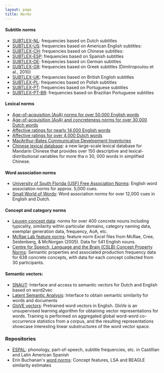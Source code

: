 ```yaml
---
layout: page
title: Norms
---
```


#### Subtitle norms
- [SUBTLEX-NL](http://crr.ugent.be/programs-data/subtitle-frequencies/subtlex-nl): frequencies based on Dutch subtitles
- [SUBTLEX-US](https://www.ugent.be/pp/experimentele-psychologie/en/research/documents/subtlexus/overview.htm): frequencies based on American English subtitles:
- [SUBTLEX-CH](http://crr.ugent.be/programs-data/subtitle-frequencies/subtlex-ch): frequencies based on Chinese subtitles:
- [SUBTLEX-ESP](http://crr.ugent.be/archives/679): frequencies based on Spanish subtitles
- [SUBTLEX-DE](http://crr.ugent.be/archives/534): frequencies based on German subtitles
- [SUBTLEX-GR](http://www.bcbl.eu/databases/subtlex-gr): frequencies based on Greek subtitles (Dimitropoulou et al., 2010)
- [SUBTLEX-UK](http://crr.ugent.be/archives/1423): frequencies based on British English subtitles
- [SUBTLEX-PL](http://crr.ugent.be/programs-data/subtitle-frequencies/subtlex-pl): frequencies based on Polish subtitles
- [SUBTLEX-PT](http://p-pal.di.uminho.pt/about/databases): frequencies based on Portuguese subtitles
- [SUBTLEX-PT-BR](http://crr.ugent.be/programs-data/subtitle-frequencies/subtlex-pt-br): frequencies based on Brazilian Portuguese subtitles


#### Lexical norms
- [Age-of-acquisition (AoA) norms for over 50,000 English words](http://crr.ugent.be/archives/806)
- [Age-of-acquisition (AoA) and concreteness norms for over 30,000 Dutch words](http://crr.ugent.be/archives/1602) 
- [Affective ratings for nearly 14,000 English words](http://crr.ugent.be/archives/1003)
- [Affective ratings for over 4,000 Dutch words](http://crr.ugent.be/archives/878)
- [MacArthur-Bates Communicative Development Inventories](https://langcog.stanford.edu/papers_new/frank-2016-jcl.pdf)
- [Chinese lexical database](http://www.chineselexicaldatabase.com/): a new large-scale lexical database for Mandarin Chinese that provides over 150 descriptive and lexical-distributional variables for more tha n 30, 000 words in simplified Chinese.

#### Word association norms
- [University of South Florida (USF) Free Association Norms](http://w3.usf.edu/FreeAssociation/): English word association norms for approx. 5,000 cues.
- [Small World of Words](https://smallworldofwords.org/project/research/): Word association norms for over 12,000 cues in English and Dutch.

#### Concept and category norms
- [Leuven concept data](https://ppw.kuleuven.be/apps/concat/datasets/brm_concepts/): norms for over 400 concrete nouns including typicality, similarity within particular domains, category naming data, exemplar generation data, frequency, AoA, etc.
- [McRae Lab feature norms](https://sites.google.com/site/kenmcraelab/norms-data): feature norm Excel files from McRae, Cree, Seidenberg, & McNorgan (2005). Data for 541 English nouns.
- [Centre for Speech, Language and the Brain (CSLB) Concept Property Norms](https://cslb.psychol.cam.ac.uk/propnorms):  Semantic properties and associated production frequency data for 638 concrete concepts, with data for each concept collected from 30 participants.

#### Semantic vectors: 
- [SNAUT](http://meshugga.ugent.be/snaut/): Interface and access to semantic vectors for Dutch and English based on word2vec
- [Latent Semantic Analysis](http://lsa.colorado.edu/): Interface to obtain semantic similarity for words and documents
- [GloVE vectors](https://nlp.stanford.edu/projects/glove/): Pretrained word vectors in English. GloVe is an unsupervised learning algorithm for obtaining vector representations for words. Training is performed on aggregated global word-word co-occurrence statistics from a corpus, and the resulting representations showcase interesting linear substructures of the word vector space.

### Repositories
- [ESPAL](bcbl.eu/databases/espal/): phonology, part-of-speech, subtitle frequencies, etc. in Castillian and Latin American Spanish
- Erin Buchanan's [word norms](http://www.wordnorms.com/):  Concept features, LSA and BEAGLE similarity estimates
